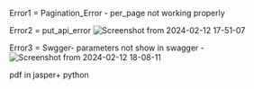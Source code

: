 Error1 = Pagination_Error -  per_page not working properly 

Error2 = put_api_error ![Screenshot from 2024-02-12 17-51-07](https://github.com/sakshiandhale12/Flask_api/assets/101056476/407d57d8-1c74-46bd-9803-69dc29b490fb)

Error3 = Swgger- parameters not show in swagger - ![Screenshot from 2024-02-12 18-08-11](https://github.com/sakshiandhale12/Flask_api/assets/101056476/5b375a5f-1a76-4890-95dd-41a6ca866f2c)

pdf in jasper+ python 

